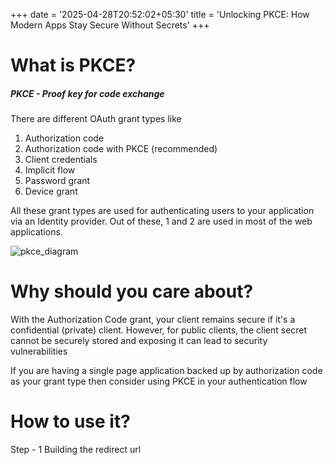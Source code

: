 +++
date = '2025-04-28T20:52:02+05:30'
title = 'Unlocking PKCE: How Modern Apps Stay Secure Without Secrets'
+++

# What is PKCE?

##### PKCE - Proof key for code exchange

There are different OAuth grant types like

1. Authorization code
2. Authorization code with PKCE (recommended)
3. Client credentials
4. Implicit flow
5. Password grant
6. Device grant

All these grant types are used for authenticating users to your application via an Identity provider. Out of these, 1 and 2 are used in most of the web applications.


![pkce_diagram](/pkce_diagram.svg)

# Why should you care about?
With the Authorization Code grant, your client remains secure if it's a confidential (private) client. However, for public clients, the client secret cannot be securely stored and exposing it can lead to security vulnerabilities

If you are having a single page application backed up by authorization code as your grant type then consider using PKCE in your authentication flow

# How to use it?

Step - 1
Building the redirect url
